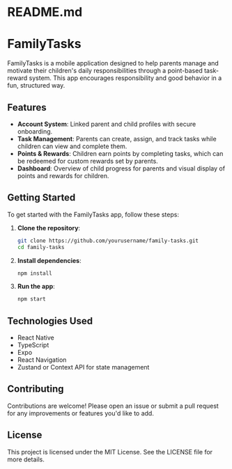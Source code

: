 # README.md

# FamilyTasks

FamilyTasks is a mobile application designed to help parents manage and motivate their children's daily responsibilities through a point-based task-reward system. This app encourages responsibility and good behavior in a fun, structured way.

## Features

- **Account System**: Linked parent and child profiles with secure onboarding.
- **Task Management**: Parents can create, assign, and track tasks while children can view and complete them.
- **Points & Rewards**: Children earn points by completing tasks, which can be redeemed for custom rewards set by parents.
- **Dashboard**: Overview of child progress for parents and visual display of points and rewards for children.

## Getting Started

To get started with the FamilyTasks app, follow these steps:

1. **Clone the repository**:
   ```bash
   git clone https://github.com/yourusername/family-tasks.git
   cd family-tasks
   ```

2. **Install dependencies**:
   ```bash
   npm install
   ```

3. **Run the app**:
   ```bash
   npm start
   ```

## Technologies Used

- React Native
- TypeScript
- Expo
- React Navigation
- Zustand or Context API for state management

## Contributing

Contributions are welcome! Please open an issue or submit a pull request for any improvements or features you'd like to add.

## License

This project is licensed under the MIT License. See the LICENSE file for more details.